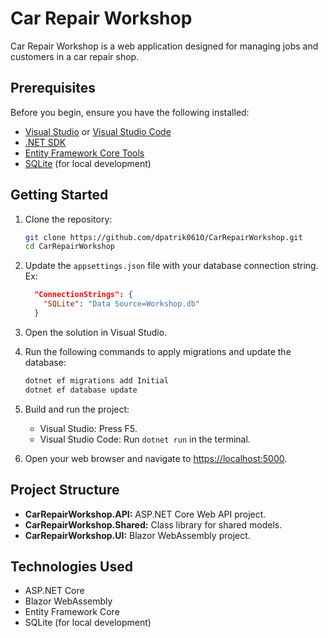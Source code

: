 # Car Repair Workshop

Car Repair Workshop is a web application designed for managing jobs and customers in a car repair shop.

## Prerequisites

Before you begin, ensure you have the following installed:

- [Visual Studio](https://visualstudio.microsoft.com/) or [Visual Studio Code](https://code.visualstudio.com/)
- [.NET SDK](https://dotnet.microsoft.com/download)
- [Entity Framework Core Tools](https://docs.microsoft.com/en-us/ef/core/cli/dotnet)
- [SQLite](https://www.sqlite.org/index.html) (for local development)

## Getting Started

1. Clone the repository:

   ```bash
   git clone https://github.com/dpatrik0610/CarRepairWorkshop.git
   cd CarRepairWorkshop
   ```

2. Update the `appsettings.json` file with your database connection string.
Ex:
   ```json
     "ConnectionStrings": {
       "SQLite": "Data Source=Workshop.db"
     }
   ```
3. Open the solution in Visual Studio.

4. Run the following commands to apply migrations and update the database:

   ```bash
   dotnet ef migrations add Initial
   dotnet ef database update
   ```

5. Build and run the project:

   - Visual Studio: Press F5.
   - Visual Studio Code: Run `dotnet run` in the terminal.

6. Open your web browser and navigate to [https://localhost:5000](https://localhost:5000).

## Project Structure

- **CarRepairWorkshop.API:** ASP.NET Core Web API project.
- **CarRepairWorkshop.Shared:** Class library for shared models.
- **CarRepairWorkshop.UI:** Blazor WebAssembly project.

## Technologies Used

- ASP.NET Core
- Blazor WebAssembly
- Entity Framework Core
- SQLite (for local development)

